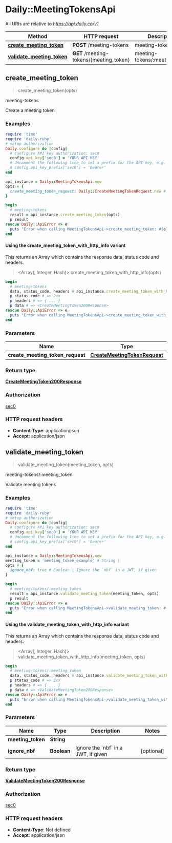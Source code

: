 # Daily::MeetingTokensApi

All URIs are relative to *https://api.daily.co/v1*

| Method | HTTP request | Description |
| ------ | ------------ | ----------- |
| [**create_meeting_token**](MeetingTokensApi.md#create_meeting_token) | **POST** /meeting-tokens | meeting-tokens |
| [**validate_meeting_token**](MeetingTokensApi.md#validate_meeting_token) | **GET** /meeting-tokens/{meeting_token} | meeting-tokens/:meeting_token |


## create_meeting_token

> <CreateMeetingToken200Response> create_meeting_token(opts)

meeting-tokens

Create a meeting token

### Examples

```ruby
require 'time'
require 'daily-ruby'
# setup authorization
Daily.configure do |config|
  # Configure API key authorization: sec0
  config.api_key['sec0'] = 'YOUR API KEY'
  # Uncomment the following line to set a prefix for the API key, e.g. 'Bearer' (defaults to nil)
  # config.api_key_prefix['sec0'] = 'Bearer'
end

api_instance = Daily::MeetingTokensApi.new
opts = {
  create_meeting_token_request: Daily::CreateMeetingTokenRequest.new # CreateMeetingTokenRequest | 
}

begin
  # meeting-tokens
  result = api_instance.create_meeting_token(opts)
  p result
rescue Daily::ApiError => e
  puts "Error when calling MeetingTokensApi->create_meeting_token: #{e}"
end
```

#### Using the create_meeting_token_with_http_info variant

This returns an Array which contains the response data, status code and headers.

> <Array(<CreateMeetingToken200Response>, Integer, Hash)> create_meeting_token_with_http_info(opts)

```ruby
begin
  # meeting-tokens
  data, status_code, headers = api_instance.create_meeting_token_with_http_info(opts)
  p status_code # => 2xx
  p headers # => { ... }
  p data # => <CreateMeetingToken200Response>
rescue Daily::ApiError => e
  puts "Error when calling MeetingTokensApi->create_meeting_token_with_http_info: #{e}"
end
```

### Parameters

| Name | Type | Description | Notes |
| ---- | ---- | ----------- | ----- |
| **create_meeting_token_request** | [**CreateMeetingTokenRequest**](CreateMeetingTokenRequest.md) |  | [optional] |

### Return type

[**CreateMeetingToken200Response**](CreateMeetingToken200Response.md)

### Authorization

[sec0](../README.md#sec0)

### HTTP request headers

- **Content-Type**: application/json
- **Accept**: application/json


## validate_meeting_token

> <ValidateMeetingToken200Response> validate_meeting_token(meeting_token, opts)

meeting-tokens/:meeting_token

Validate meeting tokens

### Examples

```ruby
require 'time'
require 'daily-ruby'
# setup authorization
Daily.configure do |config|
  # Configure API key authorization: sec0
  config.api_key['sec0'] = 'YOUR API KEY'
  # Uncomment the following line to set a prefix for the API key, e.g. 'Bearer' (defaults to nil)
  # config.api_key_prefix['sec0'] = 'Bearer'
end

api_instance = Daily::MeetingTokensApi.new
meeting_token = 'meeting_token_example' # String | 
opts = {
  ignore_nbf: true # Boolean | Ignore the `nbf` in a JWT, if given
}

begin
  # meeting-tokens/:meeting_token
  result = api_instance.validate_meeting_token(meeting_token, opts)
  p result
rescue Daily::ApiError => e
  puts "Error when calling MeetingTokensApi->validate_meeting_token: #{e}"
end
```

#### Using the validate_meeting_token_with_http_info variant

This returns an Array which contains the response data, status code and headers.

> <Array(<ValidateMeetingToken200Response>, Integer, Hash)> validate_meeting_token_with_http_info(meeting_token, opts)

```ruby
begin
  # meeting-tokens/:meeting_token
  data, status_code, headers = api_instance.validate_meeting_token_with_http_info(meeting_token, opts)
  p status_code # => 2xx
  p headers # => { ... }
  p data # => <ValidateMeetingToken200Response>
rescue Daily::ApiError => e
  puts "Error when calling MeetingTokensApi->validate_meeting_token_with_http_info: #{e}"
end
```

### Parameters

| Name | Type | Description | Notes |
| ---- | ---- | ----------- | ----- |
| **meeting_token** | **String** |  |  |
| **ignore_nbf** | **Boolean** | Ignore the &#x60;nbf&#x60; in a JWT, if given | [optional] |

### Return type

[**ValidateMeetingToken200Response**](ValidateMeetingToken200Response.md)

### Authorization

[sec0](../README.md#sec0)

### HTTP request headers

- **Content-Type**: Not defined
- **Accept**: application/json

